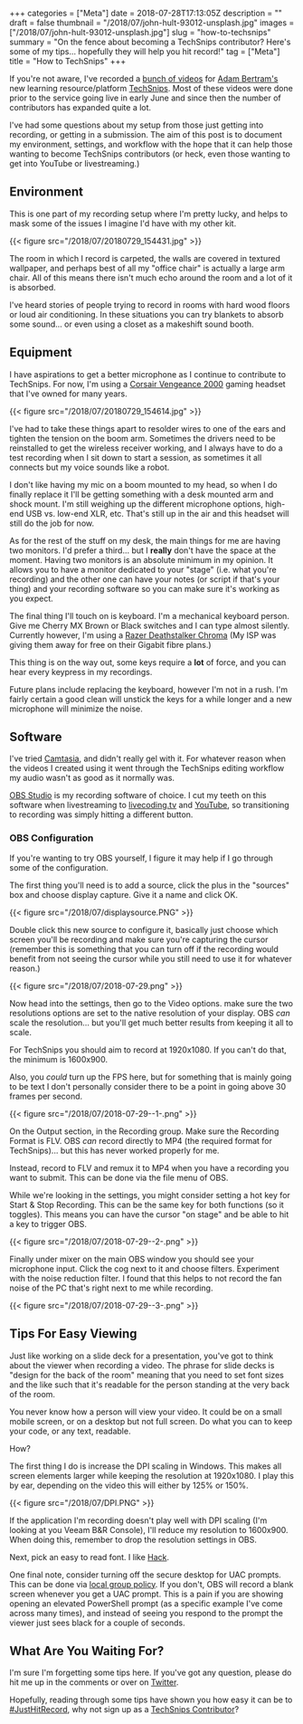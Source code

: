 +++
categories = ["Meta"]
date = 2018-07-28T17:13:05Z
description = ""
draft = false
thumbnail = "/2018/07/john-hult-93012-unsplash.jpg"
images = ["/2018/07/john-hult-93012-unsplash.jpg"]
slug = "how-to-techsnips"
summary = "On the fence about becoming a TechSnips contributor? Here's some of my tips... hopefully they will help you hit record!"
tag = ["Meta"]
title = "How to TechSnips"
+++


If you're not aware, I've recorded a [bunch of videos](https://www.techsnips.io/en/star/josh-king) for [Adam Bertram's](https://twitter.com/adbertram/) new learning resource/platform [TechSnips](https://www.techsnips.io/). Most of these videos were done prior to the service going live in early June and since then the number of contributors has expanded quite a lot.

I've had some questions about my setup from those just getting into recording, or getting in a submission. The aim of this post is to document my environment, settings, and workflow with the hope that it can help those wanting to become TechSnips contributors (or heck, even those wanting to get into YouTube or livestreaming.)

## **Environment**

This is one part of my recording setup where I'm pretty lucky, and helps to mask some of the issues I imagine I'd have with my other kit.

{{< figure src="/2018/07/20180729_154431.jpg" >}}

The room in which I record is carpeted, the walls are covered in textured wallpaper, and perhaps best of all my "office chair" is actually a large arm chair. All of this means there isn't much echo around the room and a lot of it is absorbed.

I've heard stories of people trying to record in rooms with hard wood floors or loud air conditioning. In these situations you can try blankets to absorb some sound... or even using a closet as a makeshift sound booth.

## **Equipment**

I have aspirations to get a better microphone as I continue to contribute to TechSnips. For now, I'm using a [Corsair Vengeance 2000](https://www.corsair.com/eu/en/Categories/Products/Gaming-Headsets/VENGEANCE%C2%AE-2000-Dolby-7-1-Wireless-Gaming-Headset/p/CA-9011115-NA) gaming headset that I've owned for many years.

{{< figure src="/2018/07/20180729_154614.jpg" >}}

I've had to take these things apart to resolder wires to one of the ears and tighten the tension on the boom arm. Sometimes the drivers need to be reinstalled to get the wireless receiver working, and I always have to do a test recording when I sit down to start a session, as sometimes it all connects but my voice sounds like a robot.

I don't like having my mic on a boom mounted to my head, so when I do finally replace it I'll be getting something with a desk mounted arm and shock mount. I'm still weighing up the different microphone options, high-end USB vs. low-end XLR, etc. That's still up in the air and this headset will still do the job for now.

As for the rest of the stuff on my desk, the main things for me are having two monitors. I'd prefer a third... but I **really** don't have the space at the moment. Having two monitors is an absolute minimum in my opinion. It allows you to have a monitor dedicated to your "stage" (i.e. what you're recording) and the other one can have your notes (or script if that's your thing) and your recording software so you can make sure it's working as you expect.

The final thing I'll touch on is keyboard. I'm a mechanical keyboard person. Give me Cherry MX Brown or Black switches and I can type almost silently. Currently however, I'm using a [Razer Deathstalker Chroma](https://www2.razer.com/au-en/gaming-keyboards-keypads/razer-deathstalker-chroma) (My ISP was giving them away for free on their Gigabit fibre plans.)

This thing is on the way out, some keys require a **lot** of force, and you can hear every keypress in my recordings.

Future plans include replacing the keyboard, however I'm not in a rush. I'm fairly certain a good clean will unstick the keys for a while longer and a new microphone will minimize the noise.

## **Software**

I've tried [Camtasia](https://www.techsmith.com/video-editor.html), and didn't really gel with it. For whatever reason when the videos I created using it went through the TechSnips editing workflow my audio wasn't as good as it normally was.

[OBS Studio](https://obsproject.com/) is my recording software of choice. I cut my teeth on this software when livestreaming to [livecoding.tv](https://www.liveedu.tv/windos/) and [YouTube](https://youtube.com/c/joshuakingsolari), so transitioning to recording was simply hitting a different button.

### **OBS Configuration**

If you're wanting to try OBS yourself, I figure it may help if I go through some of the configuration.

The first thing you'll need is to add a source, click the plus in the "sources" box and choose display capture. Give it a name and click OK.

{{< figure src="/2018/07/displaysource.PNG" >}}

Double click this new source to configure it, basically just choose which screen you'll be recording and make sure you're capturing the cursor (remember this is something that you can turn off if the recording would benefit from not seeing the cursor while you still need to use it for whatever reason.)

{{< figure src="/2018/07/2018-07-29.png" >}}

Now head into the settings, then go to the Video options. make sure the two resolutions options are set to the native resolution of your display. OBS _can_ scale the resolution... but you'll get much better results from keeping it all to scale.

For TechSnips you should aim to record at 1920x1080. If you can't do that, the minimum is 1600x900.

Also, you _could_ turn up the FPS here, but for something that is mainly going to be text I don't personally consider there to be a point in going above 30 frames per second.

{{< figure src="/2018/07/2018-07-29--1-.png" >}}

On the Output section, in the Recording group. Make sure the Recording Format is FLV. OBS _can_ record directly to MP4 (the required format for TechSnips)... but this has never worked properly for me.

Instead, record to FLV and remux it to MP4 when you have a recording you want to submit. This can be done via the file menu of OBS.

While we're looking in the settings, you might consider setting a hot key for Start & Stop Recording. This can be the same key for both functions (so it toggles). This means you can have the cursor "on stage" and be able to hit a key to trigger OBS.

{{< figure src="/2018/07/2018-07-29--2-.png" >}}

Finally under mixer on the main OBS window you should see your microphone input. Click the cog next to it and choose filters. Experiment with the noise reduction filter. I found that this helps to not record the fan noise of the PC that's right next to me while recording.

{{< figure src="/2018/07/2018-07-29--3-.png" >}}

## **Tips For Easy Viewing**

Just like working on a slide deck for a presentation, you've got to think about the viewer when recording a video. The phrase for slide decks is "design for the back of the room" meaning that you need to set font sizes and the like such that it's readable for the person standing at the very back of the room.

You never know how a person will view your video. It could be on a small mobile screen, or on a desktop but not full screen. Do what you can to keep your code, or any text, readable.

How?

The first thing I do is increase the DPI scaling in Windows. This makes all screen elements larger while keeping the resolution at 1920x1080. I play this by ear, depending on the video this will either by 125% or 150%.

{{< figure src="/2018/07/DPI.PNG" >}}

If the application I'm recording doesn't play well with DPI scaling (I'm looking at you Veeam B&R Console), I'll reduce my resolution to 1600x900. When doing this, remember to drop the resolution settings in OBS.

Next, pick an easy to read font. I like [Hack](https://sourcefoundry.org/hack/).

One final note, consider turning off the secure desktop for UAC prompts. This can be done via [local group policy](https://docs.microsoft.com/en-us/windows/security/threat-protection/security-policy-settings/user-account-control-switch-to-the-secure-desktop-when-prompting-for-elevation). If you don't, OBS will record a blank screen whenever you get a UAC prompt. This is a pain if you are showing opening an elevated PowerShell prompt (as a specific example I've come across many times), and instead of seeing you respond to the prompt the viewer just sees black for a couple of seconds.

## **What Are You Waiting For?**

I'm sure I'm forgetting some tips here. If you've got any question, please do hit me up in the comments or over on [Twitter](https://twitter.com/WindosNZ).

Hopefully, reading through some tips have shown you how easy it can be to [#JustHitRecord](https://twitter.com/search?f=tweets&vertical=default&q=%23justhitrecord&src=typd), why not sign up as a [TechSnips Contributor](https://www.techsnips.io/en/contributor-signup)?

